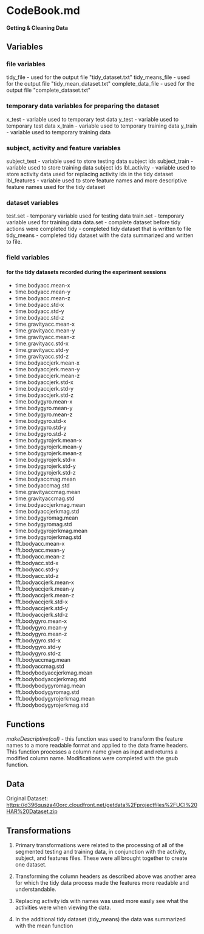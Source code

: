 # CodeBook.md
#### Getting & Cleaning Data

## Variables

### file variables
tidy_file - used for the output file "tidy_dataset.txt"
tidy_means_file - used for the output file "tidy_mean_dataset.txt"
complete_data_file - used for the output file "complete_dataset.txt"

### temporary data variables for preparing the dataset
x_test - variable used to temporary test data
y_test - variable used to temporary test data
x_train - variable used to temporary training data
y_train - variable used to temporary training data

### subject, activity and feature variables 
subject_test - variable used to store testing data subject ids
subject_train - variable used to store training data subject ids
lbl_activity - variable used to store activity data used for replacing activity ids in the tidy dataset
lbl_features - variable used to store feature names and more descriptive feature names used for the tidy dataset

### dataset variables
test.set - temporary variable used for testing data
train.set - temporary variable used for training data
data.set - complete dataset before tidy actions were completed
tidy - completed tidy dataset that is written to file
tidy_means - completed tidy dataset with the data summarized and written to file.

### field variables 
#### for the tidy datasets recorded during the experiment sessions

* time.bodyacc.mean-x
* time.bodyacc.mean-y
* time.bodyacc.mean-z
* time.bodyacc.std-x
* time.bodyacc.std-y
* time.bodyacc.std-z
* time.gravityacc.mean-x
* time.gravityacc.mean-y
* time.gravityacc.mean-z
* time.gravityacc.std-x
* time.gravityacc.std-y
* time.gravityacc.std-z
* time.bodyaccjerk.mean-x
* time.bodyaccjerk.mean-y
* time.bodyaccjerk.mean-z
* time.bodyaccjerk.std-x
* time.bodyaccjerk.std-y
* time.bodyaccjerk.std-z
* time.bodygyro.mean-x
* time.bodygyro.mean-y
* time.bodygyro.mean-z
* time.bodygyro.std-x
* time.bodygyro.std-y
* time.bodygyro.std-z
* time.bodygyrojerk.mean-x
* time.bodygyrojerk.mean-y
* time.bodygyrojerk.mean-z
* time.bodygyrojerk.std-x
* time.bodygyrojerk.std-y
* time.bodygyrojerk.std-z
* time.bodyaccmag.mean
* time.bodyaccmag.std
* time.gravityaccmag.mean
* time.gravityaccmag.std
* time.bodyaccjerkmag.mean
* time.bodyaccjerkmag.std
* time.bodygyromag.mean
* time.bodygyromag.std
* time.bodygyrojerkmag.mean
* time.bodygyrojerkmag.std
* fft.bodyacc.mean-x
* fft.bodyacc.mean-y
* fft.bodyacc.mean-z
* fft.bodyacc.std-x
* fft.bodyacc.std-y
* fft.bodyacc.std-z
* fft.bodyaccjerk.mean-x
* fft.bodyaccjerk.mean-y
* fft.bodyaccjerk.mean-z
* fft.bodyaccjerk.std-x
* fft.bodyaccjerk.std-y
* fft.bodyaccjerk.std-z
* fft.bodygyro.mean-x
* fft.bodygyro.mean-y
* fft.bodygyro.mean-z
* fft.bodygyro.std-x
* fft.bodygyro.std-y
* fft.bodygyro.std-z
* fft.bodyaccmag.mean
* fft.bodyaccmag.std
* fft.bodybodyaccjerkmag.mean
* fft.bodybodyaccjerkmag.std
* fft.bodybodygyromag.mean
* fft.bodybodygyromag.std
* fft.bodybodygyrojerkmag.mean
* fft.bodybodygyrojerkmag.std


## Functions

*makeDescriptive(col)* - this function was used to transform the feature names to a more readable format and applied to the data frame headers.  This function processes a column name given as input and returns a modified column name.  Modifications were completed with the gsub function.

## Data

Original Dataset: https://d396qusza40orc.cloudfront.net/getdata%2Fprojectfiles%2FUCI%20HAR%20Dataset.zip 

## Transformations

1. Primary transformations were related to the processing of all of the segmented testing and training data, in conjunction with the activity, subject, and features files.  These were all brought together to create one dataset.

2. Transforming the column headers as described above was another area for which the tidy data process made the features more readable and understandable.

3. Replacing activity ids with names was used more easily see what the activities were when viewing the data.

4. In the additional tidy dataset (tidy_means) the data was summarized with the mean function
